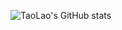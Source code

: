 ![TaoLao's GitHub stats](https://github-readme-stats.vercel.app/api?username=ber0l&hide=contribs,prs&show_icons=true)
